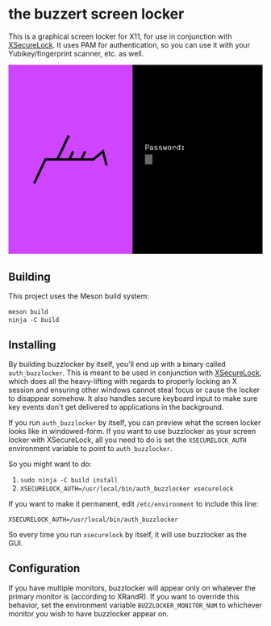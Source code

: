 # the buzzert screen locker

This is a graphical screen locker for X11, for use in conjunction with 
[XSecureLock](https://github.com/google/xsecurelock). It uses PAM for authentication,
so you can use it with your Yubikey/fingerprint scanner, etc. as well.

![buzzlocker screenshot](screenshots/buzzlocker.png "buzzlocker")

## Building

This project uses the Meson build system:


```
meson build
ninja -C build
```

## Installing
By building buzzlocker by itself, you'll end up with a binary called `auth_buzzlocker`.
This is meant to be used in conjunction with [XSecureLock](https://github.com/google/xsecurelock), 
which does all the heavy-lifting with regards to properly locking an X session and ensuring other 
windows cannot steal focus or cause the locker to disappear somehow. It also handles secure keyboard
input to make sure key events don't get delivered to applications in the background.

If you run `auth_buzzlocker` by itself, you can preview what the screen locker looks
like in windowed-form. If you want to use buzzlocker as your screen locker with XSecureLock,
all you need to do is set the `XSECURELOCK_AUTH` environment variable to point to `auth_buzzlocker`.

So you might want to do:
1. `sudo ninja -C build install`
2. `XSECURELOCK_AUTH=/usr/local/bin/auth_buzzlocker xsecurelock`

If you want to make it permanent, edit `/etc/environment` to include this line:
```
XSECURELOCK_AUTH=/usr/local/bin/auth_buzzlocker
```

So every time you run `xsecurelock` by itself, it will use buzzlocker as the GUI.

## Configuration
If you have multiple monitors, buzzlocker will appear only on whatever the primary monitor is (according 
to XRandR). If you want to override this behavior, set the environment variable `BUZZLOCKER_MONITOR_NUM`
to whichever monitor you wish to have buzzlocker appear on. 

